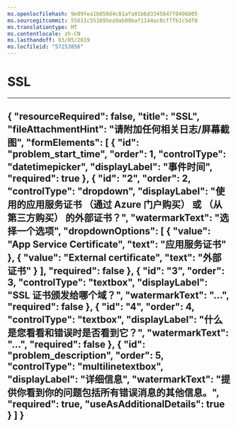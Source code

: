 ```yaml
---
ms.openlocfilehash: 9e09fea1b050d4c81afa91b6d3345847f0496805
ms.sourcegitcommit: 55811c551095ea9ab89baf1144ac0cf7fb1c5df8
ms.translationtype: MT
ms.contentlocale: zh-CN
ms.lasthandoff: 03/05/2019
ms.locfileid: "57253856"
---
```

<properties
articleId="problemscopingques-ssl"
pageTitle="SSL"
description="SSL"
supportTopicIds="32630470"
authors="khaled-zayed"
ms.author="khzayed"
selfHelpType="problemScopingQuestions"
productPesIds="16072"
cloudEnvironments="public"
schemaVersion="1"
/>
# <a name="ssl"></a>SSL
---
{
    "resourceRequired": false,
    "title": "SSL",
    "fileAttachmentHint": "请附加任何相关日志/屏幕截图",
    "formElements": [
        {
            "id": "problem_start_time",
            "order": 1,
            "controlType": "datetimepicker",
            "displayLabel": "事件时间",
            "required": true
        },
        {
            "id": "2",
            "order": 2,
            "controlType": "dropdown",
            "displayLabel": "使用的应用服务证书 （通过 Azure 门户购买） 或 （从第三方购买） 的外部证书？",
            "watermarkText": "选择一个选项",
            "dropdownOptions": [
                {
                    "value": "App Service Certificate",
                    "text": "应用服务证书"
                },
                {
                    "value": "External certificate",
                    "text": "外部证书"
                }
            ],
            "required": false
        },
        {
            "id": "3",
            "order": 3,
            "controlType": "textbox",
            "displayLabel": "SSL 证书颁发给哪个域？",
            "watermarkText": "...",
            "required": false
        },
        {
            "id": "4",
            "order": 4,
            "controlType": "textbox",
            "displayLabel": "什么是您看看和错误时是否看到它？",
            "watermarkText": "...",
            "required": false
        },
        {
            "id": "problem_description",
            "order": 5,
            "controlType": "multilinetextbox",
            "displayLabel": "详细信息",
            "watermarkText": "提供你看到你的问题包括所有错误消息的其他信息。",
            "required": true,
            "useAsAdditionalDetails": true
        }
    ]
}
---
